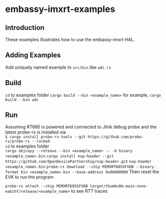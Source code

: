 # embassy-imxrt-examples

## Introduction

These examples illustrates how to use the embassy-imxrt HAL.

## Adding Examples
Add uniquely named example to `src/bin` like `adc.rs`

## Build
`cd` to examples folder
`cargo build --bin <example_name>` for example, `cargo build --bin adc`

## Run
Assuming RT685 is powered and connected to Jlink debug probe and the latest probe-rs is installed via  
  `$ cargo install probe-rs-tools --git https://github.com/probe-rs/probe-rs --locked`  
`cd` to examples folder  
`cargo objcopy --release --bin <example_name> -- -O binary <example_name>.bin`
`cargo install nxp-header --git https://github.com/OpenDevicePartnership/nxp-header.git`
`nxp-header <example_name>.bin`
`probe-rs download --chip MIMXRT685SFVKB --binary-format bin <example_name>.bin --base-address 0x08000000`
Then reset the EVK to run the program

`probe-rs attach --chip MIMXRT685SFVKB target/thumbv8m.main-none-eabihf/release/<example_name>` to see RTT traces